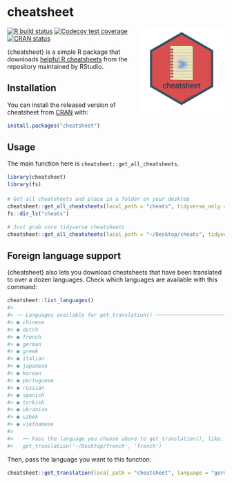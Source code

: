 
<!-- README.md is generated from README.Rmd. Please edit that file -->

# cheatsheet

<img src='https://github.com/bradlindblad/cheatsheet/blob/main/fig/logo.png?raw=true' align="right" height="200" />

<!-- badges: start -->

[![R build
status](https://github.com/bradlindblad/cheatsheet/workflows/R-CMD-check/badge.svg)](https://github.com/bradlindblad/cheatsheet/actions)
[![Codecov test
coverage](https://codecov.io/gh/bradlindblad/cheatsheet/branch/main/graph/badge.svg)](https://codecov.io/gh/bradlindblad/cheatsheet?branch=main)
[![CRAN
status](https://www.r-pkg.org/badges/version/cheatsheet)](https://CRAN.R-project.org/package=cheatsheet)

<!-- badges: end -->

{cheatsheet} is a simple R package that downloads [helpful R
cheatsheets](https://www.rstudio.com/resources/cheatsheets/) from the
repository maintained by RStudio.

## Installation

You can install the released version of cheatsheet from
[CRAN](https://CRAN.R-project.org) with:

``` r
install.packages("cheatsheet")
```

## Usage

The main function here is `cheatsheet::get_all_cheatsheets`.

``` r
library(cheatsheet)
library(fs)

# Get all cheatsheets and place in a folder on your desktop
cheatsheet::get_all_cheatsheets(local_path = "cheats", tidyverse_only = FALSE)
fs::dir_ls("cheats")
```

``` r
# Just grab core tidyverse cheatsheets
cheatsheet::get_all_cheatsheets(local_path = "~/Desktop/cheats", tidyverse_only = TRUE)
```

## Foreign language support

{cheatsheet} also lets you download cheatsheets that have been
translated to over a dozen languages. Check which languages are
available with this command:

``` r
cheatsheet::list_languages()
#> 
#> ── Languages available for get_translation() ───────────────────────────────────
#> ● chinese
#> ● dutch
#> ● french
#> ● german
#> ● greek
#> ● italian
#> ● japanese
#> ● korean
#> ● portuguese
#> ● russian
#> ● spanish
#> ● turkish
#> ● ukranian
#> ● uzbek
#> ● vietnamese
#> 
#>   ── Pass the language you choose above to get_translation(), like:
#>   get_translation('~/Desktop/french', 'french')
```

Then, pass the language you want to this function:

``` r
cheatsheet::get_translation(local_path = "cheatsheet", language = "german")
```
